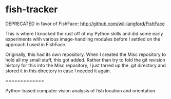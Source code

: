 fish-tracker
============

DEPRECATED in favor of FishFace: http://github.com/wil-langford/FishFace

This is where I knocked the rust off of my Python skills and did some early
experiments with various image-handling modules before I settled on the
approach I used in FishFace.

Originally, this had its own repository.  When I created the Misc repository
to hold all my small stuff, this got added.  Rather than try to fold the git
revision history for this into the Misc repository, I just tarred up the .git
directory and stored it in this directory in case I needed it again.

=============

Python-based computer vision analysis of fish location and orientation.
